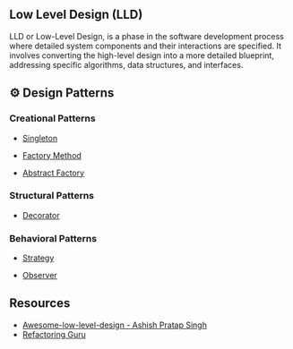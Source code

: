 ## Low Level Design (LLD)
LLD or Low-Level Design, is a phase in the software development process where detailed system components and their interactions are specified. It involves converting the high-level design into a more detailed blueprint, addressing specific algorithms, data structures, and interfaces.

## ⚙️ Design Patterns
### Creational Patterns
- [Singleton](https://github.com/kaushikkamal/LLD/tree/main/src/DesignPattern/Creational/Singleton)

- [Factory Method](https://github.com/kaushikkamal/LLD/tree/main/src/DesignPattern/Creational/FactoryMethod)

- [Abstract Factory](https://github.com/kaushikkamal/LLD/tree/main/src/DesignPattern/Creational/AbstractFactory)

[//]: # (- [Builder]&#40;https://refactoring.guru/design-patterns/builder&#41;)
### Structural Patterns

[//]: # (- [Adapter]&#40;https://refactoring.guru/design-patterns/adapter&#41;)
[//]: # (- [Facade]&#40;https://refactoring.guru/design-patterns/facade&#41;)
- [Decorator](https://github.com/kaushikkamal/LLD/tree/main/src/DesignPattern/Structural/Decorator)

[//]: # (- [Composite]&#40;https://refactoring.guru/design-patterns/composite&#41;)
### Behavioral Patterns
- [Strategy](https://github.com/kaushikkamal/LLD/tree/main/src/DesignPattern/Behavioral/Strategy)

[//]: # (- [Iterator]&#40;https://refactoring.guru/design-patterns/iterator&#41;)

- [Observer](https://github.com/kaushikkamal/LLD/tree/main/src/DesignPattern/Behavioral/Observer)

[//]: # (- [Template Method]&#40;https://refactoring.guru/design-patterns/template-method&#41;)

[//]: # (- [Command]&#40;https://refactoring.guru/design-patterns/command&#41;)
[//]: # (- [State]&#40;https://refactoring.guru/design-patterns/state&#41;)

## Resources
- [Awesome-low-level-design - Ashish Pratap Singh](https://github.com/ashishps1/awesome-low-level-design/)
- [Refactoring Guru](https://refactoring.guru/design-patterns)